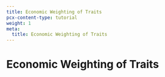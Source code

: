 ```yaml
---
title: Economic Weighting of Traits
pcx-content-type: tutorial
weight: 1
meta:
  title: Economic Weighting of Traits
---
```


# Economic Weighting of Traits